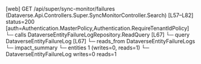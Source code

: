 [web] GET /api/super/sync-monitor/failures  (Dataverse.Api.Controllers.Super.SyncMonitorController.Search)  [L57–L82] status=200 [auth=Authentication.MasterPolicy,Authentication.RequireTenantIdPolicy]
  └─ calls DataverseEntityFailureLogRepository.ReadQuery [L67]
  └─ query DataverseEntityFailureLog [L67]
    └─ reads_from DataverseEntityFailureLogs
  └─ impact_summary
    └─ entities 1 (writes=0, reads=1)
      └─ DataverseEntityFailureLog writes=0 reads=1

